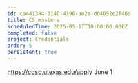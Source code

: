 ```yaml
---
id: ca441384-3140-4196-ae2e-d04052e2f46d
title: CS masters
scheduledTime: 2025-05-17T10:00:00.000Z
completed: false
project: Credentials
order: 5
persistent: true
---
```


https://cdso.utexas.edu/apply June 1